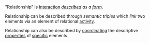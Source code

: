 "Relationship" is [interaction](https://github.com/gcassel/Modular-Organization-Terminology/blob/master/terms/interaction.md) *[described](https://github.com/gcassel/Modular-Organization-Terminology/blob/master/terms/description.md) as a [form](https://github.com/gcassel/Modular-Organization-Terminology/blob/master/terms/form.md)*.

Relationship can be described through *semantic triples* which *link* two elements via an element of relational [activity](https://github.com/gcassel/Modular-Organization-Terminology/blob/master/terms/activity.md).

Relationship can also be described by [coordinating](https://github.com/gcassel/Modular-Organization-Terminology/blob/master/terms/coordination.md) the descriptive [properties](https://github.com/gcassel/Modular-Organization-Terminology/blob/master/terms/property.md) of [specific](https://github.com/gcassel/Modular-Organization-Terminology/blob/master/terms/specific.md) elements.  
